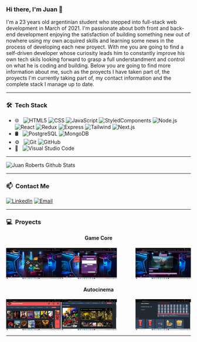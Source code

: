### Hi there, I'm Juan 👋
I'm a 23 years old argentinian student who stepped into full-stack web development in March of 2021. I'm passionate about both front and back-end development enjoying the satisfaction of building something new out of nowhere using my own acquired skills and learning some news in the process of developing each new proyect.
With me you are going to find a self-driven developer whose curiosity leads him to constantly improve his own tech skils looking forward to grasp a full understandment and control on what he is coding and building.
Below you are going to find more information about me, such as the proyects I have taken part of, the proyects I'm currently taking part of, my contact information and the complete stack I manage up to date.

*************

<h3> 🛠 &nbsp;Tech Stack</h3>

- 🌐 &nbsp;
  ![HTML5](https://img.shields.io/badge/-HTML5-333333?style=flat&logo=HTML5)
  ![CSS](https://img.shields.io/badge/-CSS-333333?style=flat&logo=CSS3&logoColor=1572B6)
  ![JavaScript](https://img.shields.io/badge/-JavaScript-333333?style=flat&logo=javascript)
  ![StyledComponents](https://img.shields.io/badge/-StyledComponents-333333?style=flat&logo=styledcomponents)
  ![Node.js](https://img.shields.io/badge/-Node.js-333333?style=flat&logo=node.js)
  ![React](https://img.shields.io/badge/-React-333333?style=flat&logo=react)
  ![Redux](https://img.shields.io/badge/-Redux-333333?style=flat&logo=redux)
  ![Express](https://img.shields.io/badge/-Express-333333?style=flat&logo=express)
  ![Tailwind](https://img.shields.io/badge/-Tailwindcss-333333?style=flat&logo=tailwindcss)
  ![Next.js](https://img.shields.io/badge/-Next.js-333333?style=flat&logo=next.js)
- 🛢 &nbsp;
  ![PostgreSQL](https://img.shields.io/badge/-PostgreSQL-333333?style=flat&logo=postgresql)
  ![MongoDB](https://img.shields.io/badge/-MongoDB-333333?style=flat&logo=mongodb)
- ⚙️ &nbsp;
  ![Git](https://img.shields.io/badge/-Git-333333?style=flat&logo=git)
  ![GitHub](https://img.shields.io/badge/-GitHub-333333?style=flat&logo=github)
- 🔧 &nbsp;
  ![Visual Studio Code](https://img.shields.io/badge/-Visual%20Studio%20Code-333333?style=flat&logo=visual-studio-code&logoColor=007ACC)
  
*************
  
  ![Juan Roberts Github Stats](https://github-readme-stats.vercel.app/api?username=JotaCeR&show_icons=true&title_color=fff&icon_color=79ff97&text_color=9f9f9f&bg_color=151515)

*************

<h3> 📫 &nbsp;Contact Me</h3>
<a href="https://www.linkedin.com/in/juanroberts-dev/"><img alt="LinkedIn" src="https://img.shields.io/badge/LinkedIn-Juan%20Cruz%20Roberts-blue?style=flat-square&logo=linkedin"></a>
<a href="mailto:juancroberts31@gmail.com"><img alt="Email" src="https://img.shields.io/badge/Email-juancroberts31@gmail.com-blue?style=flat-square&logo=gmail"></a>

*************

<h3> 💻 &nbsp;Proyects</h3>

<h4 align="center">Game Core</h4>

<img align="left" width= "30%" src='GameCore1.png' /><img align="center" width= "30%" src='GameCore2.png' /><img align="right" width= "30%" src='GameCore3.png' />

<h4 align="center">Autocinema</h4>

<img align="left" width= "30%" src='Auto1.png' /><img align="center" width= "30%" src='Auto2.png' /><img align="right" width= "30%" src='Auto3.png' />

*************
